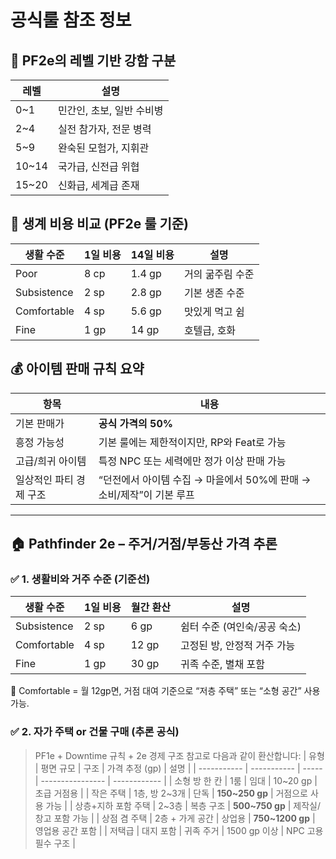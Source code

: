 # 공식룰 참조 정보

## 📐 PF2e의 레벨 기반 강함 구분

| 레벨     | 설명              |
| ------ | --------------- |
| 0\~1   | 민간인, 초보, 일반 수비병 |
| 2\~4   | 실전 참가자, 전문 병력   |
| 5\~9   | 완숙된 모험가, 지휘관    |
| 10\~14 | 국가급, 신전급 위협     |
| 15\~20 | 신화급, 세계급 존재     |

## 🍞 생계 비용 비교 (PF2e 룰 기준)

| 생활 수준       | 1일 비용 | 14일 비용 | 설명        |
| ----------- | ----- | ------ | --------- |
| Poor        | 8 cp  | 1.4 gp | 거의 굶주림 수준 |
| Subsistence | 2 sp  | 2.8 gp | 기본 생존 수준  |
| Comfortable | 4 sp  | 5.6 gp | 맛있게 먹고 쉼  |
| Fine        | 1 gp  | 14 gp  | 호텔급, 호화   |

## 💰 아이템 판매 규칙 요약

| 항목            | 내용                                          |
| ------------- | ------------------------------------------- |
| 기본 판매가        | **공식 가격의 50%**                              |
| 흥정 가능성        | 기본 룰에는 제한적이지만, RP와 Feat로 가능                 |
| 고급/희귀 아이템     | 특정 NPC 또는 세력에만 정가 이상 판매 가능                  |
| 일상적인 파티 경제 구조 | “던전에서 아이템 수집 → 마을에서 50%에 판매 → 소비/제작”이 기본 루프 |

---

## 🏠 Pathfinder 2e – 주거/거점/부동산 가격 추론

### ✅ 1. 생활비와 거주 수준 (기준선)
| 생활 수준       | 1일 비용 | 월간 환산 | 설명                |
| ----------- | ----- | ----- | ----------------- |
| Subsistence | 2 sp  | 6 gp  | 쉼터 수준 (여인숙/공공 숙소) |
| Comfortable | 4 sp  | 12 gp | 고정된 방, 안정적 거주 가능  |
| Fine        | 1 gp  | 30 gp | 귀족 수준, 별채 포함      |


🧠 Comfortable = 월 12gp면, 거점 대여 기준으로 “저층 주택” 또는 “소형 공간” 사용 가능.

### ✅ 2. 자가 주택 or 건물 구매 (추론 공식)
> PF1e + Downtime 규칙 + 2e 경제 구조 참고로 다음과 같이 환산합니다:
| 유형          | 평면 규모       | 구조    | 가격 추정 (gp)       | 설명           |
| ----------- | ----------- | ----- | ---------------- | ------------ |
| 소형 방 한 칸    | 1룸          | 임대    | 10\~20 gp        | 초급 거점용       |
| 작은 주택       | 1층, 방 2\~3개 | 단독    | **150\~250 gp**  | 거점으로 사용 가능   |
| 상층+지하 포함 주택 | 2\~3층       | 복층 구조 | **500\~750 gp**  | 제작실/창고 포함 가능 |
| 상점 겸 주택     | 2층 + 가게 공간  | 상업용   | **750\~1200 gp** | 영업용 공간 포함    |
| 저택급         | 대지 포함       | 귀족 주거 | 1500 gp 이상       | NPC 고용 필수 구조 |


